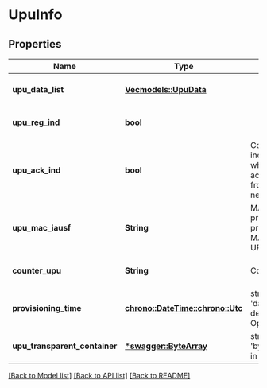 # UpuInfo

## Properties
Name | Type | Description | Notes
------------ | ------------- | ------------- | -------------
**upu_data_list** | [**Vec<models::UpuData>**](UpuData.md) |  | [optional] [default to None]
**upu_reg_ind** | **bool** |  | [optional] [default to None]
**upu_ack_ind** | **bool** | Contains the indication of whether the acknowledgement from UE is needed. | [optional] [default to None]
**upu_mac_iausf** | **String** | MAC value for protecting UPU procedure (UPU-MAC-IAUSF and UPU-MAC-IUE). | [optional] [default to None]
**counter_upu** | **String** | CounterUPU. | [optional] [default to None]
**provisioning_time** | [**chrono::DateTime::<chrono::Utc>**](DateTime.md) | string with format 'date-time' as defined in OpenAPI. | 
**upu_transparent_container** | [***swagger::ByteArray**](ByteArray.md) | string with format 'bytes' as defined in OpenAPI | [optional] [default to None]

[[Back to Model list]](../README.md#documentation-for-models) [[Back to API list]](../README.md#documentation-for-api-endpoints) [[Back to README]](../README.md)


